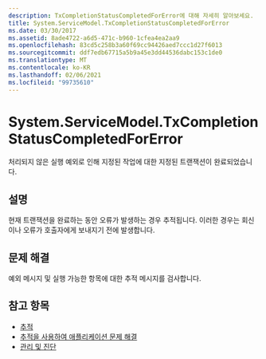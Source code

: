 ```yaml
---
description: TxCompletionStatusCompletedForError에 대해 자세히 알아보세요.
title: System.ServiceModel.TxCompletionStatusCompletedForError
ms.date: 03/30/2017
ms.assetid: 8ade4722-a6d5-471c-b960-1cfea4ea2aa9
ms.openlocfilehash: 83cd5c258b3a60f69cc94426aed7ccc1d27f6013
ms.sourcegitcommit: ddf7edb67715a5b9a45e3dd44536dabc153c1de0
ms.translationtype: MT
ms.contentlocale: ko-KR
ms.lasthandoff: 02/06/2021
ms.locfileid: "99735610"
---
```

# <a name="systemservicemodeltxcompletionstatuscompletedforerror"></a>System.ServiceModel.TxCompletionStatusCompletedForError

처리되지 않은 실행 예외로 인해 지정된 작업에 대한 지정된 트랜잭션이 완료되었습니다.  
  
## <a name="description"></a>설명  

 현재 트랜잭션을 완료하는 동안 오류가 발생하는 경우 추적됩니다. 이러한 경우는 회신이나 오류가 호출자에게 보내지기 전에 발생합니다.  
  
## <a name="troubleshooting"></a>문제 해결  

 예외 메시지 및 실행 가능한 항목에 대한 추적 메시지를 검사합니다.  
  
## <a name="see-also"></a>참고 항목

- [추적](index.md)
- [추적을 사용하여 애플리케이션 문제 해결](using-tracing-to-troubleshoot-your-application.md)
- [관리 및 진단](../index.md)
